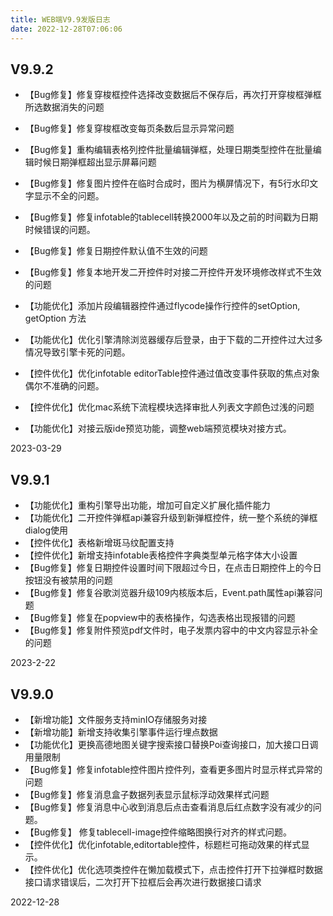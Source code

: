 ```yaml
---
title: WEB端V9.9发版日志
date: 2022-12-28T07:06:06
---
```


## V9.9.2

* 【Bug修复】修复穿梭框控件选择改变数据后不保存后，再次打开穿梭框弹框所选数据消失的问题
* 【Bug修复】修复穿梭框改变每页条数后显示异常问题
* 【Bug修复】重构编辑表格列控件批量编辑弹框，处理日期类型控件在批量编辑时候日期弹框超出显示屏幕问题
* 【Bug修复】修复图片控件在临时合成时，图片为横屏情况下，有5行水印文字显示不全的问题。
* 【Bug修复】修复infotable的tablecell转换2000年以及之前的时间戳为日期时候错误的问题。
* 【Bug修复】修复日期控件默认值不生效的问题

* 【Bug修复】修复本地开发二开控件时对接二开控件开发环境修改样式不生效的问题
* 【功能优化】添加片段编辑器控件通过flycode操作行控件的setOption, getOption 方法
* 【功能优化】优化引擎清除浏览器缓存后登录，由于下载的二开控件过大过多情况导致引擎卡死的问题。
* 【控件优化】优化infotable editorTable控件通过值改变事件获取的焦点对象偶尔不准确的问题。
* 【控件优化】优化mac系统下流程模块选择审批人列表文字颜色过浅的问题
* 【功能优化】对接云版ide预览功能，调整web端预览模块对接方式。

2023-03-29

## V9.9.1

* 【功能优化】重构引擎导出功能，增加可自定义扩展化插件能力
* 【功能优化】二开控件弹框api兼容升级到新弹框控件，统一整个系统的弹框dialog使用
* 【控件优化】表格新增斑马纹配置支持
* 【控件优化】新增支持infotable表格控件字典类型单元格字体大小设置
* 【Bug修复】修复日期控件设置时间下限超过今日，在点击日期控件上的今日按钮没有被禁用的问题
* 【Bug修复】修复谷歌浏览器升级109内核版本后，Event.path属性api兼容问题
* 【Bug修复】修复在popview中的表格操作，勾选表格出现报错的问题
* 【Bug修复】修复附件预览pdf文件时，电子发票内容中的中文内容显示补全的问题

2023-2-22

## V9.9.0

* 【新增功能】文件服务支持minIO存储服务对接
* 【新增功能】新增支持收集引擎事件运行埋点数据
* 【功能优化】更换高德地图关键字搜索接口替换Poi查询接口，加大接口日调用量限制
* 【Bug修复】修复infotable控件图片控件列，查看更多图片时显示样式异常的问题
* 【Bug修复】修复消息盒子数据列表显示鼠标浮动效果样式问题
* 【Bug修复】修复消息中心收到消息后点击查看消息后红点数字没有减少的问题。
* 【Bug修复】 修复tablecell-image控件缩略图换行对齐的样式问题。
* 【控件优化】优化infotable,editortable控件，标题栏可拖动效果的样式显示。
* 【控件优化】优化选项类控件在懒加载模式下，点击控件打开下拉弹框时数据接口请求错误后，二次打开下拉框后会再次进行数据接口请求

2022-12-28